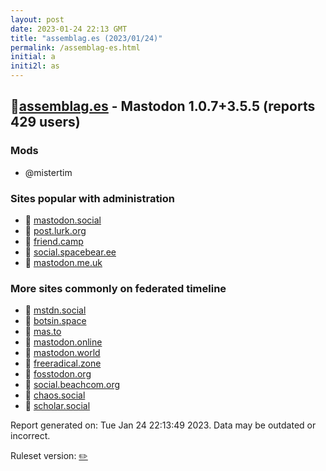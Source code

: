 ```yaml
---
layout: post
date: 2023-01-24 22:13 GMT
title: "assemblag.es (2023/01/24)"
permalink: /assemblag-es.html
initial: a
initi2l: as
---
```


## 🐘[assemblag.es](https://assemblag.es) - Mastodon 1.0.7+3.5.5 (reports 429 users)

### Mods
 * @mistertim

### Sites popular with administration

* 🐘 [mastodon.social](/mastodon-social.html)
* 🐘 [post.lurk.org](/post-lurk-org.html)
* 🐘 [friend.camp](/friend-camp.html)
* 🐘 [social.spacebear.ee](/social-spacebear-ee.html)
* 🐘 [mastodon.me.uk](/mastodon-me-uk.html)

### More sites commonly on federated timeline

* 🐘 [mstdn.social](/mstdn-social.html)
* 🐘 [botsin.space](/botsin-space.html)
* 🐘 [mas.to](/mas-to.html)
* 🐘 [mastodon.online](/mastodon-online.html)
* 🐘 [mastodon.world](/mastodon-world.html)
* 🐘 [freeradical.zone](/freeradical-zone.html)
* 🐘 [fosstodon.org](/fosstodon-org.html)
* 🐘 [social.beachcom.org](/social-beachcom-org.html)
* 🐘 [chaos.social](/chaos-social.html)
* 🐘 [scholar.social](/scholar-social.html)

Report generated on: Tue Jan 24 22:13:49 2023. Data may be outdated or incorrect.

Ruleset version: [✏️](/version-pencil)
